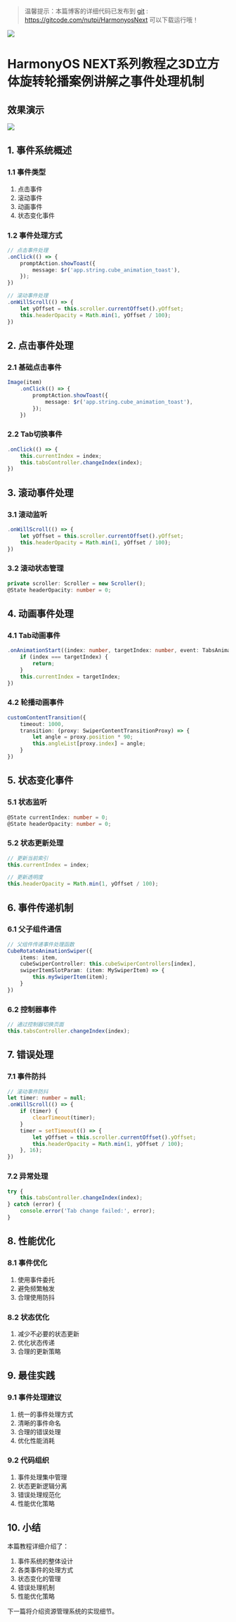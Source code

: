 > 温馨提示：本篇博客的详细代码已发布到 [git](https://gitcode.com/nutpi/HarmonyosNext) : https://gitcode.com/nutpi/HarmonyosNext 可以下载运行哦！

![](../images/img_23df78f3.png)

# HarmonyOS NEXT系列教程之3D立方体旋转轮播案例讲解之事件处理机制
## 效果演示

![](../images/img_bd851d39.png)

## 1. 事件系统概述

### 1.1 事件类型
1. 点击事件
2. 滚动事件
3. 动画事件
4. 状态变化事件

### 1.2 事件处理方式
```typescript
// 点击事件处理
.onClick(() => {
    promptAction.showToast({
        message: $r('app.string.cube_animation_toast'),
    });
})

// 滚动事件处理
.onWillScroll(() => {
    let yOffset = this.scroller.currentOffset().yOffset;
    this.headerOpacity = Math.min(1, yOffset / 100);
})
```

## 2. 点击事件处理

### 2.1 基础点击事件
```typescript
Image(item)
    .onClick(() => {
        promptAction.showToast({
            message: $r('app.string.cube_animation_toast'),
        });
    })
```

### 2.2 Tab切换事件
```typescript
.onClick(() => {
    this.currentIndex = index;
    this.tabsController.changeIndex(index);
})
```

## 3. 滚动事件处理

### 3.1 滚动监听
```typescript
.onWillScroll(() => {
    let yOffset = this.scroller.currentOffset().yOffset;
    this.headerOpacity = Math.min(1, yOffset / 100);
})
```

### 3.2 滚动状态管理
```typescript
private scroller: Scroller = new Scroller();
@State headerOpacity: number = 0;
```

## 4. 动画事件处理

### 4.1 Tab动画事件
```typescript
.onAnimationStart((index: number, targetIndex: number, event: TabsAnimationEvent) => {
    if (index === targetIndex) {
        return;
    }
    this.currentIndex = targetIndex;
})
```

### 4.2 轮播动画事件
```typescript
customContentTransition({
    timeout: 1000,
    transition: (proxy: SwiperContentTransitionProxy) => {
        let angle = proxy.position * 90;
        this.angleList[proxy.index] = angle;
    }
})
```

## 5. 状态变化事件

### 5.1 状态监听
```typescript
@State currentIndex: number = 0;
@State headerOpacity: number = 0;
```

### 5.2 状态更新处理
```typescript
// 更新当前索引
this.currentIndex = index;

// 更新透明度
this.headerOpacity = Math.min(1, yOffset / 100);
```

## 6. 事件传递机制

### 6.1 父子组件通信
```typescript
// 父组件传递事件处理函数
CubeRotateAnimationSwiper({
    items: item,
    cubeSwiperController: this.cubeSwiperControllers[index],
    swiperItemSlotParam: (item: MySwiperItem) => {
        this.mySwiperItem(item);
    }
})
```

### 6.2 控制器事件
```typescript
// 通过控制器切换页面
this.tabsController.changeIndex(index);
```

## 7. 错误处理

### 7.1 事件防抖
```typescript
// 滚动事件防抖
let timer: number = null;
.onWillScroll(() => {
    if (timer) {
        clearTimeout(timer);
    }
    timer = setTimeout(() => {
        let yOffset = this.scroller.currentOffset().yOffset;
        this.headerOpacity = Math.min(1, yOffset / 100);
    }, 16);
})
```

### 7.2 异常处理
```typescript
try {
    this.tabsController.changeIndex(index);
} catch (error) {
    console.error('Tab change failed:', error);
}
```

## 8. 性能优化

### 8.1 事件优化
1. 使用事件委托
2. 避免频繁触发
3. 合理使用防抖

### 8.2 状态优化
1. 减少不必要的状态更新
2. 优化状态传递
3. 合理的更新策略

## 9. 最佳实践

### 9.1 事件处理建议
1. 统一的事件处理方式
2. 清晰的事件命名
3. 合理的错误处理
4. 优化性能消耗

### 9.2 代码组织
1. 事件处理集中管理
2. 状态更新逻辑分离
3. 错误处理规范化
4. 性能优化策略

## 10. 小结

本篇教程详细介绍了：
1. 事件系统的整体设计
2. 各类事件的处理方式
3. 状态变化的管理
4. 错误处理机制
5. 性能优化策略

下一篇将介绍资源管理系统的实现细节。
